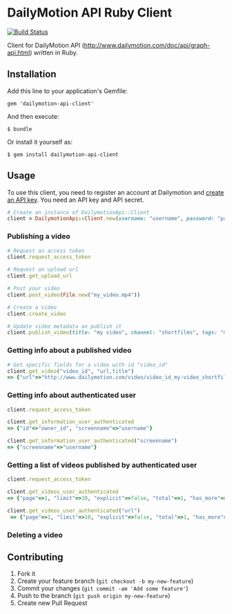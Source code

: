 # DailyMotion API Ruby Client

[![Build Status](https://travis-ci.org/ggarnier/dailymotion-api-client.svg)](https://travis-ci.org/ggarnier/dailymotion-api-client)

Client for DailyMotion API (http://www.dailymotion.com/doc/api/graph-api.html) written in Ruby.

## Installation

Add this line to your application's Gemfile:

    gem 'dailymotion-api-client'

And then execute:

    $ bundle

Or install it yourself as:

    $ gem install dailymotion-api-client

## Usage

To use this client, you need to register an account at Dailymotion and [create an API key](http://www.dailymotion.com/settings/developer/new). You need an API key and API secret.

```ruby
# Create an instance of DailymotionApi::Client
client = DailymotionApi::Client.new(username: "username", password: "password", api_key: "key", api_secret: "secret")
```

### Publishing a video

```ruby
# Request an access token
client.request_access_token

# Request an upload url
client.get_upload_url

# Post your video
client.post_video(File.new("my_video.mp4"))

# Create a video
client.create_video

# Update video metadata an publish it
client.publish_video(title: "my video", channel: "shortfilms", tags: "my_tag")
```

### Getting info about a published video

```ruby
# Get specific fields for a video with id "video_id"
client.get_video("video_id", "url,title")
=> {"url"=>"http://www.dailymotion.com/video/video_id_my-video_shortfilms", "title"=>"my video"}
```

### Getting info about authenticated user

```ruby
client.request_access_token

client.get_information_user_authenticated
=> {"id"=>"owner_id", "screenname"=>"username"}

client.get_information_user_authenticated("screenname")
=> {"screenname"=>"username"}
```

### Getting a list of videos published by authenticated user

```ruby
client.request_access_token

client.get_videos_user_authenticated
=> {"page"=>1, "limit"=>10, "explicit"=>false, "total"=>1, "has_more"=>false, "list"=>[{"id"=>"video_id", "title"=>"my video", "channel"=>"shortfilms", "owner"=>"owner_id"}]}

client.get_videos_user_authenticated("url")
 => {"page"=>1, "limit"=>10, "explicit"=>false, "total"=>1, "has_more"=>false, "list"=>[{"url"=>"http://www.dailymotion.com/video/video_id_my-video_shortfilms"}]}
```

### Deleting a video

## Contributing

1. Fork it
2. Create your feature branch (`git checkout -b my-new-feature`)
3. Commit your changes (`git commit -am 'Add some feature'`)
4. Push to the branch (`git push origin my-new-feature`)
5. Create new Pull Request

